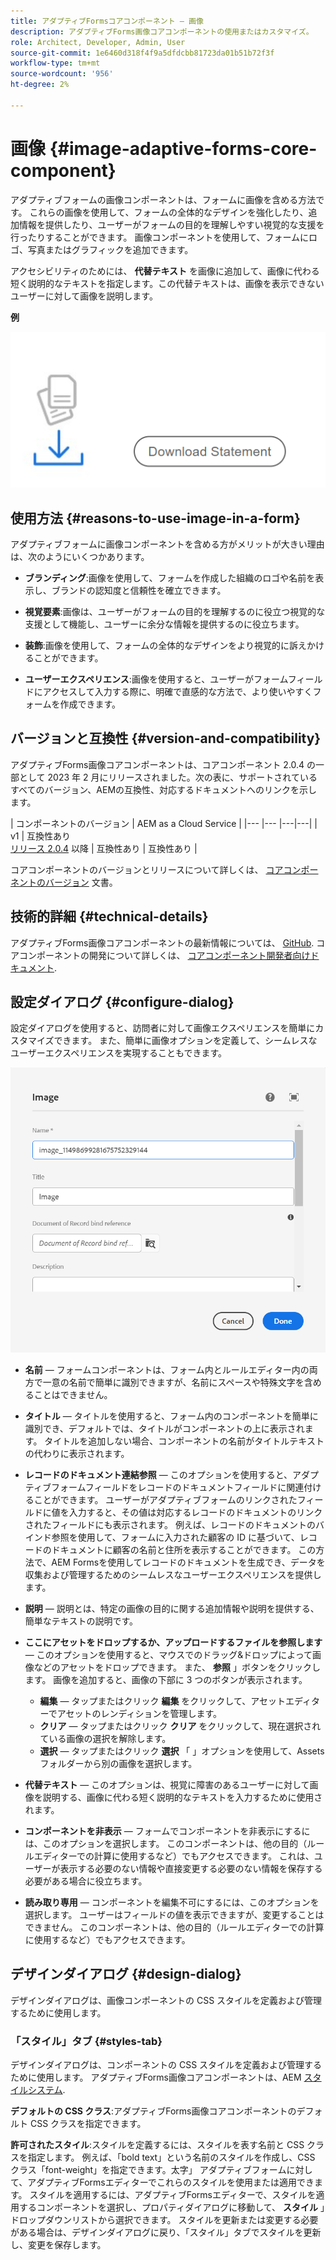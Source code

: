 ```yaml
---
title: アダプティブFormsコアコンポーネント — 画像
description: アダプティブForms画像コアコンポーネントの使用またはカスタマイズ。
role: Architect, Developer, Admin, User
source-git-commit: 1e6460d318f4f9a5dfdcbb81723da01b51b72f3f
workflow-type: tm+mt
source-wordcount: '956'
ht-degree: 2%

---
```



# 画像 {#image-adaptive-forms-core-component}

アダプティブフォームの画像コンポーネントは、フォームに画像を含める方法です。 これらの画像を使用して、フォームの全体的なデザインを強化したり、追加情報を提供したり、ユーザーがフォームの目的を理解しやすい視覚的な支援を行ったりすることができます。 画像コンポーネントを使用して、フォームにロゴ、写真またはグラフィックを追加できます。

アクセシビリティのためには、 **代替テキスト** を画像に追加して、画像に代わる短く説明的なテキストを指定します。この代替テキストは、画像を表示できないユーザーに対して画像を説明します。


**例**

![](/help/adaptive-forms/assets/image.png)


## 使用方法 {#reasons-to-use-image-in-a-form}

アダプティブフォームに画像コンポーネントを含める方がメリットが大きい理由は、次のようにいくつかあります。

* **ブランディング**:画像を使用して、フォームを作成した組織のロゴや名前を表示し、ブランドの認知度と信頼性を確立できます。

* **視覚要素**:画像は、ユーザーがフォームの目的を理解するのに役立つ視覚的な支援として機能し、ユーザーに余分な情報を提供するのに役立ちます。

* **装飾**:画像を使用して、フォームの全体的なデザインをより視覚的に訴えかけることができます。

* **ユーザーエクスペリエンス**:画像を使用すると、ユーザーがフォームフィールドにアクセスして入力する際に、明確で直感的な方法で、より使いやすくフォームを作成できます。

## バージョンと互換性 {#version-and-compatibility}

アダプティブForms画像コアコンポーネントは、コアコンポーネント 2.0.4 の一部として 2023 年 2 月にリリースされました。次の表に、サポートされているすべてのバージョン、AEMの互換性、対応するドキュメントへのリンクを示します。

| コンポーネントのバージョン | AEM as a Cloud Service |
|--- |--- |---|---|
| v1 | 互換性あり<br>[リリース 2.0.4](/help/versions.md) 以降 | 互換性あり | 互換性あり |

コアコンポーネントのバージョンとリリースについて詳しくは、 [コアコンポーネントのバージョン](/help/versions.md) 文書。


<!-- ## Sample Component Output {#sample-component-output}

To experience the Accordion Component as well as see examples of its configuration options as well as HTML and JSON output, visit the [Component Library](https://adobe.com/go/aem_cmp_library_accordion). -->

## 技術的詳細 {#technical-details}

アダプティブForms画像コアコンポーネントの最新情報については、 [GitHub](https://github.com/adobe/aem-core-forms-components/tree/master/ui.af.apps/src/main/content/jcr_root/apps/core/fd/components/form/image/v1/image). コアコンポーネントの開発について詳しくは、 [コアコンポーネント開発者向けドキュメント](/help/developing/overview.md).


## 設定ダイアログ {#configure-dialog}

設定ダイアログを使用すると、訪問者に対して画像エクスペリエンスを簡単にカスタマイズできます。 また、簡単に画像オプションを定義して、シームレスなユーザーエクスペリエンスを実現することもできます。

![「プロパティ」タブ](/help/adaptive-forms/assets/image_properties.png)

* **名前**  — フォームコンポーネントは、フォーム内とルールエディター内の両方で一意の名前で簡単に識別できますが、名前にスペースや特殊文字を含めることはできません。

* **タイトル**  — タイトルを使用すると、フォーム内のコンポーネントを簡単に識別でき、デフォルトでは、タイトルがコンポーネントの上に表示されます。 タイトルを追加しない場合、コンポーネントの名前がタイトルテキストの代わりに表示されます。

* **レコードのドキュメント連結参照**  — このオプションを使用すると、アダプティブフォームフィールドをレコードのドキュメントフィールドに関連付けることができます。 ユーザーがアダプティブフォームのリンクされたフィールドに値を入力すると、その値は対応するレコードのドキュメントのリンクされたフィールドにも表示されます。 例えば、レコードのドキュメントのバインド参照を使用して、フォームに入力された顧客の ID に基づいて、レコードのドキュメントに顧客の名前と住所を表示することができます。 この方法で、AEM Formsを使用してレコードのドキュメントを生成でき、データを収集および管理するためのシームレスなユーザーエクスペリエンスを提供します。

* **説明**  — 説明とは、特定の画像の目的に関する追加情報や説明を提供する、簡単なテキストの説明です。

* **ここにアセットをドロップするか、アップロードするファイルを参照します**  — このオプションを使用すると、マウスでのドラッグ&amp;ドロップによって画像などのアセットをドロップできます。 また、 **参照** 」ボタンをクリックします。 画像を追加すると、画像の下部に 3 つのボタンが表示されます。
   * **編集**  — タップまたはクリック **編集** をクリックして、アセットエディターでアセットのレンディションを管理します。
   * **クリア**  — タップまたはクリック **クリア** をクリックして、現在選択されている画像の選択を解除します。
   * **選択**  — タップまたはクリック **選択**  「 」オプションを使用して、Assets フォルダーから別の画像を選択します。

* **代替テキスト**  — このオプションは、視覚に障害のあるユーザーに対して画像を説明する、画像に代わる短く説明的なテキストを入力するために使用されます。

* **コンポーネントを非表示**  — フォームでコンポーネントを非表示にするには、このオプションを選択します。 このコンポーネントは、他の目的（ルールエディターでの計算に使用するなど）でもアクセスできます。 これは、ユーザーが表示する必要のない情報や直接変更する必要のない情報を保存する必要がある場合に役立ちます。

* **読み取り専用**  — コンポーネントを編集不可にするには、このオプションを選択します。 ユーザーはフィールドの値を表示できますが、変更することはできません。 このコンポーネントは、他の目的（ルールエディターでの計算に使用するなど）でもアクセスできます。

## デザインダイアログ {#design-dialog}

デザインダイアログは、画像コンポーネントの CSS スタイルを定義および管理するために使用します。

### 「スタイル」タブ {#styles-tab}

デザインダイアログは、コンポーネントの CSS スタイルを定義および管理するために使用します。 アダプティブForms画像コアコンポーネントは、AEM [スタイルシステム](/help/get-started/authoring.md#component-styling).

**デフォルトの CSS クラス**:アダプティブForms画像コアコンポーネントのデフォルト CSS クラスを指定できます。

**許可されたスタイル**:スタイルを定義するには、スタイルを表す名前と CSS クラスを指定します。 例えば、「bold text」という名前のスタイルを作成し、CSS クラス「font-weight」を指定できます。太字」 アダプティブフォームに対して、アダプティブFormsエディターでこれらのスタイルを使用または適用できます。 スタイルを適用するには、アダプティブFormsエディターで、スタイルを適用するコンポーネントを選択し、プロパティダイアログに移動して、 **スタイル** 」ドロップダウンリストから選択できます。 スタイルを更新または変更する必要がある場合は、デザインダイアログに戻り、「スタイル」タブでスタイルを更新し、変更を保存します。